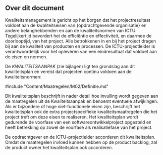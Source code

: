 ## Over dit document

Kwaliteitsmanagement is gericht op het borgen dat het projectresultaat voldoet aan de kwaliteitseisen van {opdrachtgevende organisatie} en andere belanghebbenden en aan de kwaliteitsnormen van ICTU. Tegelijkertijd bevordert het de efficiëntie en effectiviteit, en daarmee de doorlooptijd, van het project. Alle betrokkenen in en bij het project dragen bij aan de kwaliteit van producten en processen. De ICTU-projectleider is verantwoordelijk voor het opleveren van een eindresultaat dat voldoet aan de eisen en normen.

De $KWALITEITSAANPAK$ (zie bijlagen) ligt ten grondslag aan dit kwaliteitsplan en vereist dat projecten continu voldoen aan de kwaliteitsnormen:

#include "Content/Maatregelen/M02/Definitie.md"

Dit kwaliteitsplan beschrijft in nader detail hoe invulling wordt gegeven aan de maatregelen uit de Kwaliteitsaanpak en benoemt eventuele afwijkingen. Als er bijzondere of hoge niet-functionele eisen zijn, beschrijft het kwaliteitsplan ook de extra projectspecifieke kwaliteitsmaatregelen die het project treft om deze eisen te realiseren. Het kwaliteitsplan wordt gedurende de voorfase van een softwareontwikkelproject opgesteld en heeft betrekking op zowel de voorfase als realisatiefase van het project.

De opdrachtgever en de ICTU-projectleider accorderen dit kwaliteitsplan. Omdat de maatregelen invloed kunnen hebben op de product backlog, zal de product owner het kwaliteitsplan ook accorderen.
